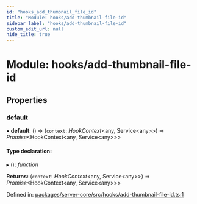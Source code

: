 ```yaml
---
id: "hooks_add_thumbnail_file_id"
title: "Module: hooks/add-thumbnail-file-id"
sidebar_label: "hooks/add-thumbnail-file-id"
custom_edit_url: null
hide_title: true
---
```


# Module: hooks/add-thumbnail-file-id

## Properties

### default

• **default**: () => (`context`: *HookContext*<any, Service<any\>\>) => *Promise*<HookContext<any, Service<any\>\>\>

#### Type declaration:

▸ (): *function*

**Returns:** (`context`: *HookContext*<any, Service<any\>\>) => *Promise*<HookContext<any, Service<any\>\>\>

Defined in: [packages/server-core/src/hooks/add-thumbnail-file-id.ts:1](https://github.com/xr3ngine/xr3ngine/blob/a16a45d7e/packages/server-core/src/hooks/add-thumbnail-file-id.ts#L1)
